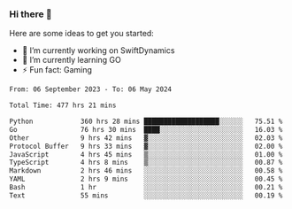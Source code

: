 ### Hi there 👋

Here are some ideas to get you started:

- 🔭 I’m currently working on SwiftDynamics
- 🌱 I’m currently learning GO
-  ⚡ Fun fact: Gaming
  
  <!--
- 👯 I’m looking to collaborate on ...
- 🤔 I’m looking for help with ...
- 💬 Ask me about ...
- 📫 How to reach me: ...
- 😄 Pronouns: ...
-->

<!--START_SECTION:waka-->

```txt
From: 06 September 2023 - To: 06 May 2024

Total Time: 477 hrs 21 mins

Python            360 hrs 28 mins ███████████████████░░░░░░   75.51 %
Go                76 hrs 30 mins  ████░░░░░░░░░░░░░░░░░░░░░   16.03 %
Other             9 hrs 42 mins   ▓░░░░░░░░░░░░░░░░░░░░░░░░   02.03 %
Protocol Buffer   9 hrs 33 mins   ▓░░░░░░░░░░░░░░░░░░░░░░░░   02.00 %
JavaScript        4 hrs 45 mins   ▒░░░░░░░░░░░░░░░░░░░░░░░░   01.00 %
TypeScript        4 hrs 8 mins    ▒░░░░░░░░░░░░░░░░░░░░░░░░   00.87 %
Markdown          2 hrs 46 mins   ░░░░░░░░░░░░░░░░░░░░░░░░░   00.58 %
YAML              2 hrs 9 mins    ░░░░░░░░░░░░░░░░░░░░░░░░░   00.45 %
Bash              1 hr            ░░░░░░░░░░░░░░░░░░░░░░░░░   00.21 %
Text              55 mins         ░░░░░░░░░░░░░░░░░░░░░░░░░   00.19 %
```

<!--END_SECTION:waka-->
